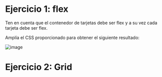 # Ejercicio 1: flex
Ten en cuenta que el contenedor de tarjetas debe ser flex y a su vez cada tarjeta debe ser flex.

Amplía el CSS proporcionado para obtener el siguiente resultado:

![image](https://github.com/profeMelola/LM-08-2023-24/assets/91023374/8c774dbb-8c83-43e7-a588-0fbb1fbcecc6)

# Ejercicio 2: Grid

